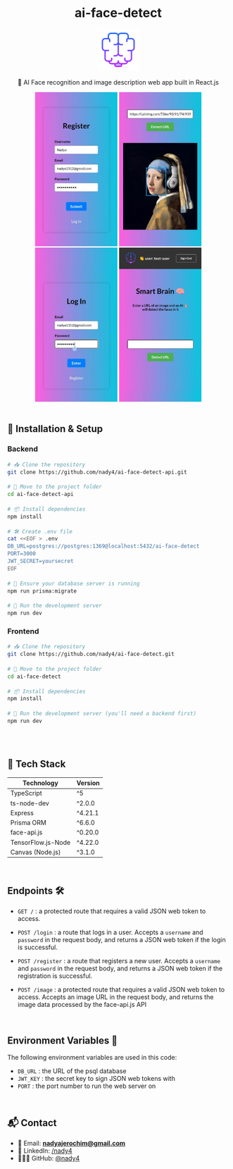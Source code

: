 <h1 align="center"> ai-face-detect </h1>

<p align="center">
<img src="https://github.com/nady4/ai-face-detect/raw/main/public/assets/brain.png"></img>
</p>

<p align="center">
🧠 AI Face recognition and image description web app built in React.js
</p>

<div align="center">
  <img src="https://github.com/nady4/ai-face-detect/raw/main/public/assets/1.png" height="350px">
  <img src="https://github.com/nady4/ai-face-detect/raw/main/public/assets/2.png" height="350px">
  <img src="https://github.com/nady4/ai-face-detect/raw/main/public/assets/3.png" height="350px">
  <img src="https://github.com/nady4/ai-face-detect/raw/main/public/assets/4.png" height="350px">
</div>

<br>

## 💾 Installation & Setup

### Backend

```sh
# 📥 Clone the repository
git clone https://github.com/nady4/ai-face-detect-api.git

# 📂 Move to the project folder
cd ai-face-detect-api

# 📦 Install dependencies
npm install

# 🛠️ Create .env file
cat <<EOF > .env
DB_URL=postgres://postgres:1369@localhost:5432/ai-face-detect
PORT=3000
JWT_SECRET=yoursecret
EOF

# 🔧 Ensure your database server is running
npm run prisma:migrate

# 🚀 Run the development server
npm run dev
```

### Frontend

```sh
# 📥 Clone the repository
git clone https://github.com/nady4/ai-face-detect.git

# 📂 Move to the project folder
cd ai-face-detect

# 📦 Install dependencies
npm install

# 🚀 Run the development server (you'll need a backend first)
npm run dev
```

<br></br>

## 🚀 Tech Stack

| Technology         | Version |
| ------------------ | ------- |
| TypeScript         | ^5      |
| ts-node-dev        | ^2.0.0  |
| Express            | ^4.21.1 |
| Prisma ORM         | ^6.6.0  |
| face-api.js        | ^0.20.0 |
| TensorFlow.js-Node | ^4.22.0 |
| Canvas (Node.js)   | ^3.1.0  |

<br>

## Endpoints 🛠️

- `GET /` : a protected route that requires a valid JSON web token to access.

- `POST /login` : a route that logs in a user. Accepts a `username` and `password` in the request body, and returns a JSON web token if the login is successful.

- `POST /register` : a route that registers a new user. Accepts a `username` and `password` in the request body, and returns a JSON web token if the registration is successful.

- `POST /image` : a protected route that requires a valid JSON web token to access. Accepts an image URL in the request body, and returns the image data processed by the face-api.js API

<br>

## Environment Variables 🔐️

The following environment variables are used in this code:

- `DB_URL` : the URL of the psql database
- `JWT_KEY` : the secret key to sign JSON web tokens with
- `PORT` : the port number to run the web server on

<br>

## 📬 Contact

- 💌 Email: **nadyajerochim@gmail.com**
- 💼 LinkedIn: [/nady4](https://www.linkedin.com/in/nady4)
- 👩🏻‍💻 GitHub: [@nady4](https://github.com/nady4)
